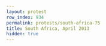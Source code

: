 ```yaml
---
layout: protest
row_index: 934
permalink: protests/south-africa-75
title: South Africa, April 2013
hidden: true
---
```

